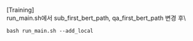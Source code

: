 [Training]\
run_main.sh에서 sub_first_bert_path, qa_first_bert_path 변경 후\

```
bash run_main.sh --add_local

```